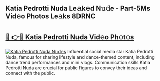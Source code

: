 ## Katia Pedrotti Nuda Le𝚊k𝚎d N𝚞𝚍e - Part-5Ms Vid𝚎o Photos Le𝚊ks 8DRNC

# <h2><a href="http://fbee66x.evod.top/?m=Katia+Pedrotti+Nuda">🔗 👉🔴 Katia Pedrotti Nuda Vid𝚎o Ph𝚘t𝚘s</a></h2>

[![Katia Pedrotti Nuda N𝚞d𝚎s](https://i.imgur.com/8V9OHl7.gif)](http://fbee66x.evod.top/?m=Katia+Pedrotti+Nuda)
Influential social media star Katia Pedrotti Nuda, famous for sharing lifestyle and dance-themed content, including dance trend performances and mini vlogs. Communication skills Katia Pedrotti Nuda are crucial for public figures to convey their ideas and connect with the public. 
